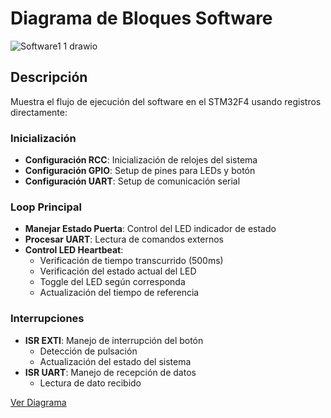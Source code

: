 # Diagrama de Bloques Software

![Software1 1 drawio](https://github.com/user-attachments/assets/f7a9d5bd-6cfe-432a-a383-a4a7b2bf7ed0)



## Descripción
Muestra el flujo de ejecución del software en el STM32F4 usando registros directamente:

### Inicialización
- **Configuración RCC**: Inicialización de relojes del sistema
- **Configuración GPIO**: Setup de pines para LEDs y botón
- **Configuración UART**: Setup de comunicación serial

### Loop Principal
- **Manejar Estado Puerta**: Control del LED indicador de estado
- **Procesar UART**: Lectura de comandos externos
- **Control LED Heartbeat**: 
   - Verificación de tiempo transcurrido (500ms)
   - Verificación del estado actual del LED
   - Toggle del LED según corresponda
   - Actualización del tiempo de referencia

### Interrupciones
- **ISR EXTI**: Manejo de interrupción del botón
   - Detección de pulsación
   - Actualización del estado del sistema
- **ISR UART**: Manejo de recepción de datos
   - Lectura de dato recibido

[Ver Diagrama](./assets/diagrama-bloques-software.png)

